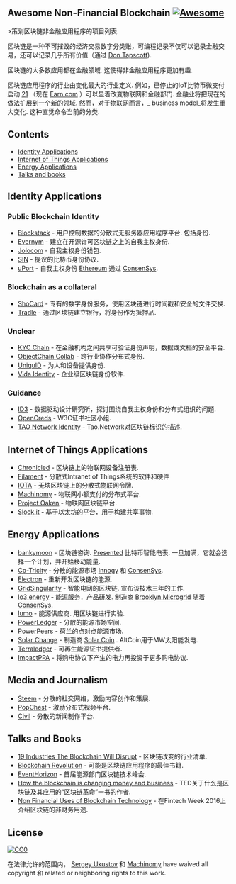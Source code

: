 ## Awesome Non-Financial Blockchain [![Awesome](https://cdn.rawgit.com/sindresorhus/awesome/d7305f38d29fed78fa85652e3a63e154dd8e8829/media/badge.svg)](https://github.com/sindresorhus/awesome)

&gt;策划区块链非金融应用程序的项目列表.

区块链是一种不可摧毁的经济交易数字分类账，可编程记录不仅可以记录金融交易，还可以记录几乎所有价值（通过 [Don Tapscott](https://www.linkedin.com/pulse/whats-next-generation-internet-surprise-its-all-don-tapscott)).

 区块链的大多数应用都在金融领域.  这使得非金融应用程序更加有趣.

 区块链应用程序的行业由变化最大的行业定义.  例如，已停止的IoT比特币微支付启动 [21](https://21.co) （现在 [Earn.com](https://earn.com) ）可以显着改变物联网和金融部门.  金融业将把现在的做法扩展到一个新的领域.  然而，对于物联网而言，_ business model_将发生重大变化.  这种直觉命令当前的分类.

## Contents

- [Identity Applications](#identity-applications)
- [Internet of Things Applications](#internet-of-things-applications)
- [Energy Applications](#energy-applications)
- [Talks and books](#talks-and-books)

## Identity Applications

### Public Blockchain Identity

- [Blockstack](https://blockstack.org)   - 用户控制数据的分散式无服务器应用程序平台.  包括身份.
- [Evernym](http://www.evernym.com) - 建立在开源许可区块链之上的自我主权身份.
- [Jolocom](https://jolocom.com) - 自我主权身份钱包.
- [SIN](https://en.bitcoin.it/wiki/Identity_protocol_v1) - 提议的比特币身份协议.
- [uPort](https://www.uport.me) - 自我主权身份 [Ethereum](https://ethereum.org) 通过 [ConsenSys](https://consensys.net).

### Blockchain as a collateral

- [ShoCard](https://shocard.com) - 专有的数字身份服务，使用区块链进行时间戳和安全的文件交换.
- [Tradle](https://tradle.io/) - 通过区块链建立银行，将身份作为抵押品.

### Unclear

- [KYC Chain](http://kyc-chain.com) - 在金融机构之间共享可验证身份声明，数据或文档的安全平台.
- [ObjectChain Collab](http://www.objectchain-collab.com) - 跨行业协作分布式身份.
- [UniquID](http://uniquid.com) - 为人和设备提供身份.
- [Vida Identity](https://vidaidentity.com) - 企业级区块链身份软件.

### Guidance

- [ID3](https://idcubed.org) - 数据驱动设计研究所，探讨围绕自我主权身份和分布式组织的问题.
- [OpenCreds](http://opencreds.org) -  W3C证书社区小组.
- [TAO Network Identity](http://tao.network/portfolio-item/the-identity-system/) -  Tao.Network对区块链标识的描述.


## Internet of Things Applications

- [Chronicled](http://www.chronicled.com) - 区块链上的物联网设备注册表.
- [Filament](http://filament.com) - 分散式Intranet of Things系统的软件和硬件
- [IOTA](http://www.iotatoken.com) - 无块区块链上的分散式物联网令牌.
- [Machinomy](http://machinomy.com) - 物联网小额支付的分布式平台.
- [Project Oaken](https://www.projectoaken.com) - 物联网区块链平台.
- [Slock.it](https://slock.it) - 基于以太坊的平台，用于构建共享事物.


## Energy Applications

- [bankymoon](http://bankymoon.co.za/) - 区块链咨询. [Presented](http://goo.gl/L6vJBx)  比特币智能电表.  一旦加满，它就会选择一个计划，并开始移动能量.
- [Co-Tricity](https://co-tricity.com/) - 分散的能源市场 [Innogy](https://innovationhub.innogy.com/) 和 [ConsenSys](https://consensys.net).
- [Electron](http://www.electron.org.uk/) - 重新开发区块链的能源.
- [GridSingularity](http://gridsingularity.com)   - 智能电网的区块链.  宣布该技术三年的工作.
- [lo3 energy](http://lo3energy.com)   - 能源服务，产品研发.  制造商 [Brooklyn Microgrid](http://brooklynmicrogrid.com) 随着 [ConsenSys](https://consensys.net).
- [lumo](https://lumoenergy.com.au)   - 能源供应商.  用区块链进行实验.
- [PowerLedger](https://powerledger.io) - 分散的能源市场空间.
- [PowerPeers](https://www.powerpeers.nl/) - 荷兰的点对点能源市场.
- [Solar Change](http://www.solarchange.co/) - 制造商 [Solar Coin](http://solarcoin.org/) .  AltCoin用于MW太阳能发电.
- [Terraledger](https://terraledger.com) - 可再生能源证书提供者.
- [ImpactPPA](https://impactppa.com) - 将购电协议下产生的电力再投资于更多购电协议.

## Media and Journalism

- [Steem](https://steem.io) - 分散的社交网络，激励内容创作和策展.
- [PopChest](https://popchest.com) - 激励分布式视频平台.
- [Civil](https://joincivil.com) - 分散的新闻制作平台. 


## Talks and Books

- [19 Industries The Blockchain Will Disrupt](https://www.youtube.com/watch?v=G3psxs3gyf8) - 区块链改变的行业清单.
- [Blockchain Revolution](http://blockchain-revolution.com) - 可能是区块链应用程序的最佳书籍.
- [EventHorizon](http://eventhorizon2017.com) - 首届能源部门区块链技术峰会.
- [How the blockchain is changing money and business](https://www.youtube.com/watch?v=Pl8OlkkwRpc) -  TED关于什么是区块链及其应用的“区块链革命”一书的作者.
- [Non Financial Uses of Blockchain Technology](https://www.youtube.com/watch?v=GGCHaphRjoM) - 在Fintech Week 2016上介绍区块链的非财务用途.


## License

[![CC0](http://mirrors.creativecommons.org/presskit/buttons/88x31/svg/cc-zero.svg)](https://creativecommons.org/publicdomain/zero/1.0/)

在法律允许的范围内， [Sergey Ukustov](https://github.com/ukstv) 和 [Machinomy](https://github.com/machinomy) have waived all copyright 和 related or neighboring rights to this work.

